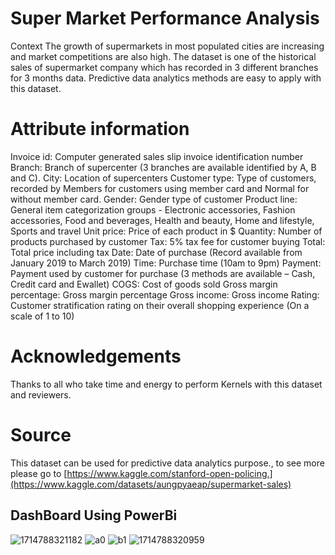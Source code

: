 # Super Market Performance Analysis 
Context
The growth of supermarkets in most populated cities are increasing and market competitions are also high. The dataset is one of the historical sales of supermarket company which has recorded in 3 different branches for 3 months data. Predictive data analytics methods are easy to apply with this dataset.

# Attribute information
Invoice id: Computer generated sales slip invoice identification number
Branch: Branch of supercenter (3 branches are available identified by A, B and C).
City: Location of supercenters
Customer type: Type of customers, recorded by Members for customers using member card and Normal for without member card.
Gender: Gender type of customer
Product line: General item categorization groups - Electronic accessories, Fashion accessories, Food and beverages, Health and beauty, Home and lifestyle, Sports and travel
Unit price: Price of each product in $
Quantity: Number of products purchased by customer
Tax: 5% tax fee for customer buying
Total: Total price including tax
Date: Date of purchase (Record available from January 2019 to March 2019)
Time: Purchase time (10am to 9pm)
Payment: Payment used by customer for purchase (3 methods are available – Cash, Credit card and Ewallet)
COGS: Cost of goods sold
Gross margin percentage: Gross margin percentage
Gross income: Gross income
Rating: Customer stratification rating on their overall shopping experience (On a scale of 1 to 10)

# Acknowledgements
Thanks to all who take time and energy to perform Kernels with this dataset and reviewers.

# Source
This dataset can be used for predictive data analytics purpose., to see more please go to [https://www.kaggle.com/stanford-open-policing.](https://www.kaggle.com/datasets/aungpyaeap/supermarket-sales)


## DashBoard Using PowerBi
![1714788321182](https://github.com/user-attachments/assets/bfe3e08a-a09f-4f7f-aad3-e3aff8870b08)
![a0](https://github.com/user-attachments/assets/cca40a20-89cf-4d17-9cc8-5e985a644cda)
![b1](https://github.com/user-attachments/assets/c292789e-352f-46e5-8f03-01d1afff9d75)
![1714788320959](https://github.com/user-attachments/assets/1c45fb83-a4a2-4611-a04d-ad9110b81fc1)


